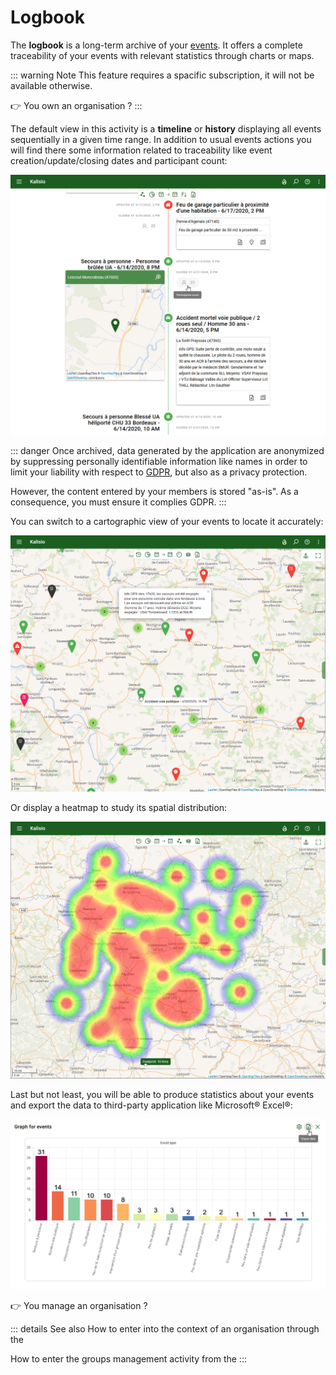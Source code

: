 # Logbook

The **logbook** is a long-term archive of your [events](../quickstart/concepts.md#event). It offers a complete traceability of your events with relevant statistics through charts or maps.

::: warning Note
This feature requires a spacific subscription, it will not be available otherwise.

:point_right: You own an organisation ? <tour-link text="How to subscribe" path="home" :params="{ organisation: 'owner', route: 'organisation-settings-activity', perspective: 'billing' }"/>
:::

The default view in this activity is a **timeline** or **history** displaying all events sequentially in a given time range. In addition to usual events actions you will find there some information related to traceability like event creation/update/closing dates and participant count:

![Archiving](../assets/Event-Archiving-EN.png)

::: danger
Once archived, data generated by the application are anonymized by suppressing personally identifiable information like names in order to limit your liability with respect to [GDPR](https://en.wikipedia.org/wiki/General_Data_Protection_Regulation), but also as a privacy protection.

However, the content entered by your members is stored "as-is". As a consequence, you must ensure it complies GDPR.
:::

You can switch to a cartographic view of your events to locate it accurately:

![Archiving Map](../assets/Events-Map.png)

Or display a heatmap to study its spatial distribution:

![Archiving Heatmap](../assets/Events-HeatMap-EN.png)

Last but not least, you will be able to produce statistics about your events and export the data to third-party application like Microsoft® Excel®:

![Archiving Chart](../assets/Events-Chart-EN.png)

:point_right: You manage an organisation ? <tour-link text="Browse your event archive" path="home" :params="{ organisation: 'manager', route: 'archived-events-activity' }"/>

::: details See also
How to enter into the context of an organisation through the <tour-link text="main menu" path="home" :params="{ tour: 'home' }"/>

How to enter the groups management activity from the <tour-link text="context of your organisation" path="home" :params="{ organisation: 'manager', tour: 'context' }"/>
:::

